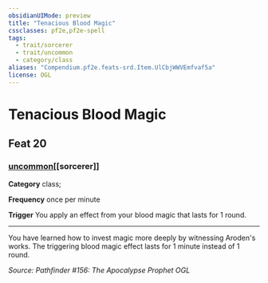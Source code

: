 ```yaml
---
obsidianUIMode: preview
title: "Tenacious Blood Magic"
cssclasses: pf2e,pf2e-spell
tags:
  - trait/sorcerer
  - trait/uncommon
  - category/class
aliases: "Compendium.pf2e.feats-srd.Item.UlCbjWWVEmfvaf5a"
license: OGL
---
```

# Tenacious Blood Magic
## Feat 20
### [uncommon](uncommon "Uncommon Rarity Trait")[[sorcerer]]

**Category** class; 




**Frequency** once per minute

**Trigger** You apply an effect from your blood magic that lasts for 1 round.

* * *

You have learned how to invest magic more deeply by witnessing Aroden's works. The triggering blood magic effect lasts for 1 minute instead of 1 round.

*Source: Pathfinder #156: The Apocalypse Prophet*
*OGL*